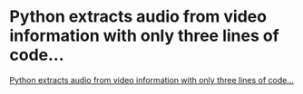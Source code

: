 # Python extracts audio from video information with only three lines of code...
[Python extracts audio from video information with only three lines of code...](https://aiwithcloud.com/2022/09/19/python_extracts_audio_from_video_information_with_only_three_lines_of_code/)